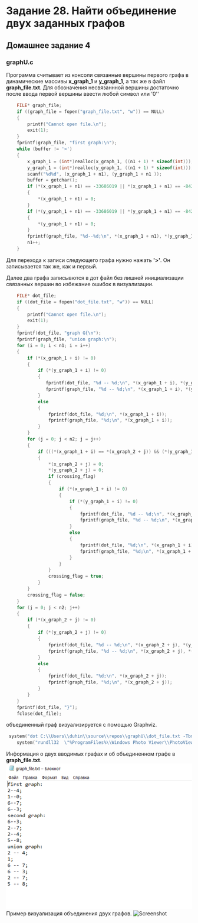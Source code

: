 # Задание 28. Найти объединение двух заданных графов

## Домашнее задание 4

### graphU.c



Программа считывает из консоли связанные вершины первого графа в динамические массивы **x_graph_1** и **y_graph_1**, а так же в файл **graph_file.txt**. Для обозначения несвязаннной вершины достаточно после ввода первой вершины ввести любой символ или '0''

```c   
    FILE* graph_file;
    if ((graph_file = fopen("graph_file.txt", "w")) == NULL)
    {
        printf("Cannot open file.\n");
        exit(1);
    }
    fprintf(graph_file, "first graph:\n");
    while (buffer != '>')
    {   
        x_graph_1 = (int*)realloc(x_graph_1, ((n1 + 1) * sizeof(int)));
        y_graph_1 = (int*)realloc(y_graph_1, ((n1 + 1) * sizeof(int)));
        scanf("%d%d", (x_graph_1 + n1), (y_graph_1 + n1 ));
        buffer = getchar();
        if (*(x_graph_1 + n1) == -33686019 || *(x_graph_1 + n1) == -842150451)
        {
            *(x_graph_1 + n1) = 0;
        }
        if (*(y_graph_1 + n1) == -33686019 || *(y_graph_1 + n1) == -842150451)
        {
            *(y_graph_1 + n1) = 0;
        }
        fprintf(graph_file, "%d--%d;\n", *(x_graph_1 + n1), *(y_graph_1 + n1));
        n1++;
    }    

```
Для перехода к записи следующего графа нужно нажать **'>'**.
Он записывается так же, как и первый.


Далее два графа записывются в дот файл без лишней инициализации связанных вершин во избежание ошибок в визуализации.
```c
    FILE* dot_file;
    if ((dot_file = fopen("dot_file.txt", "w")) == NULL)
    {
    	printf("Cannot open file.\n");
    	exit(1);
    }
    fprintf(dot_file, "graph G{\n");
    fprintf(graph_file, "union graph:\n");
    for (i = 0; i < n1; i = i++)
    {
        if (*(x_graph_1 + i) != 0)
        {
            if (*(y_graph_1 + i) != 0)
            {
               fprintf(dot_file, "%d -- %d;\n", *(x_graph_1 + i), *(y_graph_1 + i));
               fprintf(graph_file, "%d -- %d;\n", *(x_graph_1 + i), *(y_graph_1 + i));
            }
            else
            {
                fprintf(dot_file, "%d;\n", *(x_graph_1 + i));
                fprintf(graph_file, "%d;\n", *(x_graph_1 + i));
            }
        }
        for (j = 0; j < n2; j = j++)
        {
            if (((*(x_graph_1 + i) == *(x_graph_2 + j)) && (*(y_graph_1 + i) == *(y_graph_2 + j))) || ((*(x_graph_1 + i) == *(y_graph_2 + j)) && (*(y_graph_1 + i) == *(x_graph_2 + j))))
            {
                *(x_graph_2 + j) = 0;
                *(y_graph_2 + j) = 0;
                if (crossing_flag)
                {
                    if (*(x_graph_1 + i) != 0)
                    {
                        if (*(y_graph_1 + i) != 0)
                        {
                            fprintf(dot_file, "%d -- %d;\n", *(x_graph_1 + i), *(y_graph_1 + j + 1));
                            fprintf(graph_file, "%d -- %d;\n", *(x_graph_1 + i), *(y_graph_1 + j + 1));
                        }
                        else
                        {
                            fprintf(dot_file, "%d;\n", *(x_graph_1 + i));
                            fprintf(graph_file, "%d;\n", *(x_graph_1 + i));
                        }
                    }
                }
                crossing_flag = true;
            }
        }
        crossing_flag = false;
    }
    for (j = 0; j < n2; j++)
    {
        if (*(x_graph_2 + j) != 0)
        {
            if (*(y_graph_2 + j) != 0)
            {
                fprintf(dot_file, "%d -- %d;\n", *(x_graph_2 + j), *(y_graph_2 + j));
                fprintf(graph_file, "%d -- %d;\n", *(x_graph_2 + j), *(y_graph_2 + j));
            }
            else
            {
                fprintf(dot_file, "%d;\n", *(x_graph_2 + j));
                fprintf(graph_file, "%d;\n", *(x_graph_2 + j));
            }
        }
    }
    fprintf(dot_file, "}");
    fclose(dot_file);
```
объединенный граф визуализируется с помощью Graphviz.
```c   
 system("dot C:\\Users\\duhin\\source\\repos\\graphU\\dot_file.txt -Tbmp -o graph.bmp");
    system("rundll32  \"%ProgramFiles%\\Windows Photo Viewer\\PhotoViewer.dll\", ImageView_Fullscreen C:\\Users\\duhin\\source\\repos\\graphU\\graph.bmp");
``` 
Информация о двух вводимых графах и об объединенном графе в **graph_file.txt**.
![Screenshot](work.PNG)
Пример визуализация объединения двух графов.
![Screenshot](graph.bpm)
